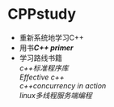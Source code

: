 # CPPstudy

- 重新系统地学习C++
- 用书***C++ primer*** 
- 学习路线书籍  
*c++标准程序库*  
*Effective c++*   
*c++concurrency in action*   
*linux多线程服务端编程*